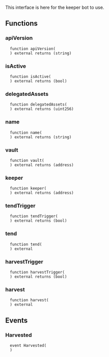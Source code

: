 
This interface is here for the keeper bot to use.


## Functions
### apiVersion
```solidity
  function apiVersion(
  ) external returns (string)
```




### isActive
```solidity
  function isActive(
  ) external returns (bool)
```




### delegatedAssets
```solidity
  function delegatedAssets(
  ) external returns (uint256)
```




### name
```solidity
  function name(
  ) external returns (string)
```




### vault
```solidity
  function vault(
  ) external returns (address)
```




### keeper
```solidity
  function keeper(
  ) external returns (address)
```




### tendTrigger
```solidity
  function tendTrigger(
  ) external returns (bool)
```




### tend
```solidity
  function tend(
  ) external
```




### harvestTrigger
```solidity
  function harvestTrigger(
  ) external returns (bool)
```




### harvest
```solidity
  function harvest(
  ) external
```




## Events
### Harvested
```solidity
  event Harvested(
  )
```




